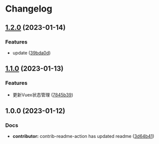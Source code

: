 # Changelog

## [1.2.0](https://github.com/mason369/Knock-Ding-Yanxuan/compare/v1.1.0...v1.2.0) (2023-01-14)


### Features

* update ([39bda0d](https://github.com/mason369/Knock-Ding-Yanxuan/commit/39bda0d8b7059e2707b9c7c71029fd143c592815))

## [1.1.0](https://github.com/mason369/Knock-Ding-Yanxuan/compare/v1.0.0...v1.1.0) (2023-01-13)


### Features

* 更新Vuex状态管理 ([7845b39](https://github.com/mason369/Knock-Ding-Yanxuan/commit/7845b39c57edae279741aa2fe3a7cd631b817826))

## 1.0.0 (2023-01-12)


### Docs

* **contributor:** contrib-readme-action has updated readme ([3d64b41](https://github.com/mason369/Knock-Ding-Yanxuan/commit/3d64b41dfacab0eff3261c2703d990e7ce3c8a01))
